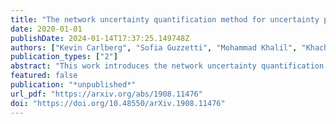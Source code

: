 ```yaml
---
title: "The network uncertainty quantification method for uncertainty propagation in large-scale networks"
date: 2020-01-01
publishDate: 2024-01-14T17:37:25.149748Z
authors: ["Kevin Carlberg", "Sofia Guzzetti", "Mohammad Khalil", "Khachik Sargsyan"]
publication_types: ["2"]
abstract: "This work introduces the network uncertainty quantification (NetUQ) method for performing uncertainty propagation in systems composed of interconnected components. The method assumes the existence of a collection of components, each of which is characterized by exogenous-input random variables, endogenous-input random variables, output random variables, and a local uncertainty-propagation operator that computes output random variables from input random variables. The method assembles the full-system network by connecting components, which is achieved simply by associating endogenous-input random variables for each component with output random variables from other components; no other inter-component compatibility conditions are required. The network uncertainty-propagation problem is: Compute output random variables for all components given all exogenous-input random variables. To solve this problem, the method applies classical relaxation methods (i.e., Jacobi and Gauss--Seidel iteration with Anderson acceleration), which require only black-box evaluations of component uncertainty-propagation operators. Compared with other available methods, this approach is applicable to any network topology, promotes component independence by enabling components to employ tailored uncertainty-propagation operators, supports general functional representations of random variables, and requires no offline preprocessing stage. Also, because the method propagates functional representations of random variables throughout the network (and not, e.g., probability density functions), the joint distribution of any set of random variables throughout the network can be estimated a posteriori in a straightforward manner. We perform supporting convergence and error analysis and execute numerical experiments that demonstrate the weak- and strong-scaling performance of the method."
featured: false
publication: "*unpublished*"
url_pdf: "https://arxiv.org/abs/1908.11476"
doi: "https://doi.org/10.48550/arXiv.1908.11476"
---
```


